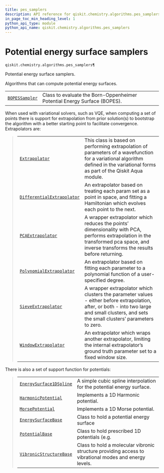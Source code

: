 ```yaml
---
title: pes_samplers
description: API reference for qiskit.chemistry.algorithms.pes_samplers
in_page_toc_min_heading_level: 1
python_api_type: module
python_api_name: qiskit.chemistry.algorithms.pes_samplers
---
```


<span id="module-qiskit.chemistry.algorithms.pes_samplers" />

<span id="qiskit-chemistry-algorithms-pes-samplers" />

<span id="potential-energy-surface-samplers-qiskit-chemistry-algorithms-pes-samplers" />

# Potential energy surface samplers

<span id="module-qiskit.chemistry.algorithms.pes_samplers" />

`qiskit.chemistry.algorithms.pes_samplers¶`

Potential energy surface samplers.

Algorithms that can compute potential energy surfaces.

|                                                                                                                                                                                       |                                                                          |
| ------------------------------------------------------------------------------------------------------------------------------------------------------------------------------------- | ------------------------------------------------------------------------ |
| [`BOPESSampler`](qiskit.chemistry.algorithms.pes_samplers.BOPESSampler#qiskit.chemistry.algorithms.pes_samplers.BOPESSampler "qiskit.chemistry.algorithms.pes_samplers.BOPESSampler") | Class to evaluate the Born-Oppenheimer Potential Energy Surface (BOPES). |

When used with variational solvers, such as VQE, when computing a set of points there is support for extrapolation from prior solution(s) to bootstrap the algorithm with a better starting point to facilitate convergence. Extrapolators are:

> |                                                                                                                                                                                                                                       |                                                                                                                                                                                                |
> | ------------------------------------------------------------------------------------------------------------------------------------------------------------------------------------------------------------------------------------- | ---------------------------------------------------------------------------------------------------------------------------------------------------------------------------------------------- |
> | [`Extrapolator`](qiskit.chemistry.algorithms.pes_samplers.Extrapolator#qiskit.chemistry.algorithms.pes_samplers.Extrapolator "qiskit.chemistry.algorithms.pes_samplers.Extrapolator")                                                 | This class is based on performing extrapolation of parameters of a wavefunction for a variational algorithm defined in the variational forms as part of the Qiskit Aqua module.                |
> | [`DifferentialExtrapolator`](qiskit.chemistry.algorithms.pes_samplers.DifferentialExtrapolator#qiskit.chemistry.algorithms.pes_samplers.DifferentialExtrapolator "qiskit.chemistry.algorithms.pes_samplers.DifferentialExtrapolator") | An extrapolator based on treating each param set as a point in space, and fitting a Hamiltonian which evolves each point to the next.                                                          |
> | [`PCAExtrapolator`](qiskit.chemistry.algorithms.pes_samplers.PCAExtrapolator#qiskit.chemistry.algorithms.pes_samplers.PCAExtrapolator "qiskit.chemistry.algorithms.pes_samplers.PCAExtrapolator")                                     | A wrapper extrapolator which reduces the points’ dimensionality with PCA, performs extrapolation in the transformed pca space, and inverse transforms the results before returning.            |
> | [`PolynomialExtrapolator`](qiskit.chemistry.algorithms.pes_samplers.PolynomialExtrapolator#qiskit.chemistry.algorithms.pes_samplers.PolynomialExtrapolator "qiskit.chemistry.algorithms.pes_samplers.PolynomialExtrapolator")         | An extrapolator based on fitting each parameter to a polynomial function of a user-specified degree.                                                                                           |
> | [`SieveExtrapolator`](qiskit.chemistry.algorithms.pes_samplers.SieveExtrapolator#qiskit.chemistry.algorithms.pes_samplers.SieveExtrapolator "qiskit.chemistry.algorithms.pes_samplers.SieveExtrapolator")                             | A wrapper extrapolator which clusters the parameter values - either before extrapolation, after, or both - into two large and small clusters, and sets the small clusters’ parameters to zero. |
> | [`WindowExtrapolator`](qiskit.chemistry.algorithms.pes_samplers.WindowExtrapolator#qiskit.chemistry.algorithms.pes_samplers.WindowExtrapolator "qiskit.chemistry.algorithms.pes_samplers.WindowExtrapolator")                         | An extrapolator which wraps another extrapolator, limiting the internal extrapolator’s ground truth parameter set to a fixed window size.                                                      |

There is also a set of support function for potentials:

> |                                                                                                                                                                                                                           |                                                                                                       |
> | ------------------------------------------------------------------------------------------------------------------------------------------------------------------------------------------------------------------------- | ----------------------------------------------------------------------------------------------------- |
> | [`EnergySurface1DSpline`](qiskit.chemistry.algorithms.pes_samplers.EnergySurface1DSpline#qiskit.chemistry.algorithms.pes_samplers.EnergySurface1DSpline "qiskit.chemistry.algorithms.pes_samplers.EnergySurface1DSpline") | A simple cubic spline interpolation for the potential energy surface.                                 |
> | [`HarmonicPotential`](qiskit.chemistry.algorithms.pes_samplers.HarmonicPotential#qiskit.chemistry.algorithms.pes_samplers.HarmonicPotential "qiskit.chemistry.algorithms.pes_samplers.HarmonicPotential")                 | Implements a 1D Harmonic potential.                                                                   |
> | [`MorsePotential`](qiskit.chemistry.algorithms.pes_samplers.MorsePotential#qiskit.chemistry.algorithms.pes_samplers.MorsePotential "qiskit.chemistry.algorithms.pes_samplers.MorsePotential")                             | Implements a 1D Morse potential.                                                                      |
> | [`EnergySurfaceBase`](qiskit.chemistry.algorithms.pes_samplers.EnergySurfaceBase#qiskit.chemistry.algorithms.pes_samplers.EnergySurfaceBase "qiskit.chemistry.algorithms.pes_samplers.EnergySurfaceBase")                 | Class to hold a potential energy surface                                                              |
> | [`PotentialBase`](qiskit.chemistry.algorithms.pes_samplers.PotentialBase#qiskit.chemistry.algorithms.pes_samplers.PotentialBase "qiskit.chemistry.algorithms.pes_samplers.PotentialBase")                                 | Class to hold prescribed 1D potentials (e.g.                                                          |
> | [`VibronicStructureBase`](qiskit.chemistry.algorithms.pes_samplers.VibronicStructureBase#qiskit.chemistry.algorithms.pes_samplers.VibronicStructureBase "qiskit.chemistry.algorithms.pes_samplers.VibronicStructureBase") | Class to hold a molecular vibronic structure providing access to vibrational modes and energy levels. |

